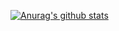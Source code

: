 [![Anurag's github stats](https://github-readme-stats.vercel.app/api?username=ChandranshuKumar)](https://github.com/anuraghazra/github-readme-stats)
